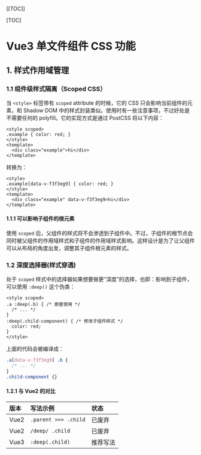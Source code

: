 [[TOC]]

[TOC]

# Vue3 单文件组件 CSS 功能

## 1. 样式作用域管理

### 1.1 组件级样式隔离（Scoped CSS）

当 `<style>` 标签带有 `scoped` attribute 的时候，它的 CSS 只会影响当前组件的元素，和 Shadow DOM 中的样式封装类似。使用时有一些注意事项，不过好处是不需要任何的 polyfill。它的实现方式是通过 PostCSS 将以下内容：

```vue
<style scoped>
.example { color: red; }
</style>
<template>
  <div class="example">hi</div>
</template>
```

转换为：

```vue
<style>
.example[data-v-f3f3eg9] { color: red; }
</style>
<template>
  <div class="example" data-v-f3f3eg9>hi</div>
</template>
```

#### 1.1.1 可以影响子组件的根元素

使用 `scoped` 后，父组件的样式将不会渗透到子组件中。不过，子组件的根节点会同时被父组件的作用域样式和子组件的作用域样式影响。这样设计是为了让父组件可以从布局的角度出发，调整其子组件根元素的样式。

### 1.2 深度选择器(样式穿透)

处于 `scoped` 样式中的选择器如果想要做更“深度”的选择，也即：影响到子组件，可以使用 `:deep()` 这个伪类：

```vue
<style scoped>
.a :deep(.b) { /* 嵌套使用 */
  /* ... */
}
:deep(.child-component) { /* 修改子组件样式 */
  color: red;
}
</style>
```

上面的代码会被编译成：

```css
.a[data-v-f3f3eg9] .b {
  /* ... */
}
.child-component {}
```

#### 1.2.1 与 Vue2 的对比

| 版本 | 写法示例             | 状态     |
| :--- | :------------------- | :------- |
| Vue2 | `.parent >>> .child` | 已废弃   |
| Vue2 | `/deep/ .child`      | 已废弃   |
| Vue3 | `:deep(.child)`      | 推荐写法 |














